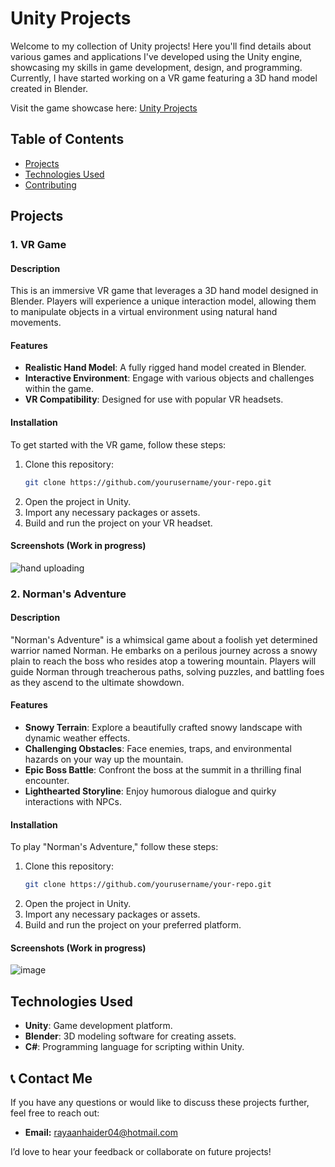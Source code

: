 # Unity Projects

Welcome to my collection of Unity projects! Here you'll find details about various games and applications I've developed using the Unity engine, showcasing my skills in game development, design, and programming. Currently, I have started working on a VR game featuring a 3D hand model created in Blender.

Visit the game showcase here: [Unity Projects](https://haiduh.github.io/UnityProjects/)

## Table of Contents

- [Projects](#projects)
- [Technologies Used](#technologies-used)
- [Contributing](#contributing)

## Projects

### 1. VR Game

#### Description
This is an immersive VR game that leverages a 3D hand model designed in Blender. Players will experience a unique interaction model, allowing them to manipulate objects in a virtual environment using natural hand movements.

#### Features
- **Realistic Hand Model**: A fully rigged hand model created in Blender.
- **Interactive Environment**: Engage with various objects and challenges within the game.
- **VR Compatibility**: Designed for use with popular VR headsets.

#### Installation
To get started with the VR game, follow these steps:
1. Clone this repository:
   ```bash
   git clone https://github.com/yourusername/your-repo.git
   ```
2. Open the project in Unity.
3. Import any necessary packages or assets.
4. Build and run the project on your VR headset.

#### Screenshots (Work in progress)

![hand uploading](https://github.com/user-attachments/assets/8462695a-0d62-4bf5-b4e0-7793c90a73a6)

### 2. Norman's Adventure

#### Description
"Norman's Adventure" is a whimsical game about a foolish yet determined warrior named Norman. He embarks on a perilous journey across a snowy plain to reach the boss who resides atop a towering mountain. Players will guide Norman through treacherous paths, solving puzzles, and battling foes as they ascend to the ultimate showdown.

#### Features
- **Snowy Terrain**: Explore a beautifully crafted snowy landscape with dynamic weather effects.
- **Challenging Obstacles**: Face enemies, traps, and environmental hazards on your way up the mountain.
- **Epic Boss Battle**: Confront the boss at the summit in a thrilling final encounter.
- **Lighthearted Storyline**: Enjoy humorous dialogue and quirky interactions with NPCs.

#### Installation
To play "Norman's Adventure," follow these steps:
1. Clone this repository:
   ```bash
   git clone https://github.com/yourusername/your-repo.git
   ```
2. Open the project in Unity.
3. Import any necessary packages or assets.
4. Build and run the project on your preferred platform.

#### Screenshots (Work in progress)

![image](https://github.com/user-attachments/assets/b374d667-ba0c-45d3-9aec-3d5c9fd08834)

## Technologies Used
- **Unity**: Game development platform.
- **Blender**: 3D modeling software for creating assets.
- **C#**: Programming language for scripting within Unity.

## 📞 Contact Me
If you have any questions or would like to discuss these projects further, feel free to reach out:

- **Email:** rayaanhaider04@hotmail.com

I’d love to hear your feedback or collaborate on future projects!
